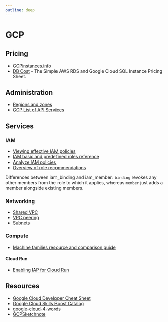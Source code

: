 ```yaml
---
outline: deep
---
```


# GCP

## Pricing

- [GCPinstances.info](https://gcpinstances.doit-intl.com/)
- [DB Cost](https://www.dbcost.com/) - The Simple AWS RDS and Google Cloud SQL Instance Pricing Sheet.

## Administration

- [Regions and zones](https://cloud.google.com/compute/docs/regions-zones)
- [GCP List of API Services](https://gist.github.com/coryodaniel/13eaee16a87a7fdca5e738123216862a)

## Services

### IAM

- [Viewing effective IAM policies](https://cloud.google.com/asset-inventory/docs/view-effective-iam-policies)
- [IAM basic and predefined roles reference](https://cloud.google.com/iam/docs/understanding-roles)
- [Analyze IAM policies](https://cloud.google.com/policy-intelligence/docs/analyze-iam-policies)
- [Overview of role recommendations](https://cloud.google.com/policy-intelligence/docs/role-recommendations-overview)

Differences between iam_binding and iam_member: `binding` revokes any other members from the role to which it applies, whereas `member` just adds a member alongside existing members.

### Networking

- [Shared VPC](https://cloud.google.com/vpc/docs/shared-vpc)
- [VPC peering](https://cloud.google.com/vpc/docs/vpc-peering)
- [Subnets](https://cloud.google.com/vpc/docs/subnets)

### Compute

- [Machine families resource and comparison guide](https://cloud.google.com/compute/docs/machine-resource)

#### Cloud Run

- [Enabling IAP for Cloud Run](https://cloud.google.com/iap/docs/enabling-cloud-run#gcloud)

## Resources

- [Google Cloud Developer Cheat Sheet](https://googlecloudcheatsheet.withgoogle.com/)
- [Google Cloud Skills Boost Catalog](https://www.cloudskillsboost.google/catalog)
- [google-cloud-4-words](https://github.com/priyankavergadia/google-cloud-4-words)
- [GCPSketchnote](https://github.com/priyankavergadia/GCPSketchnote)
